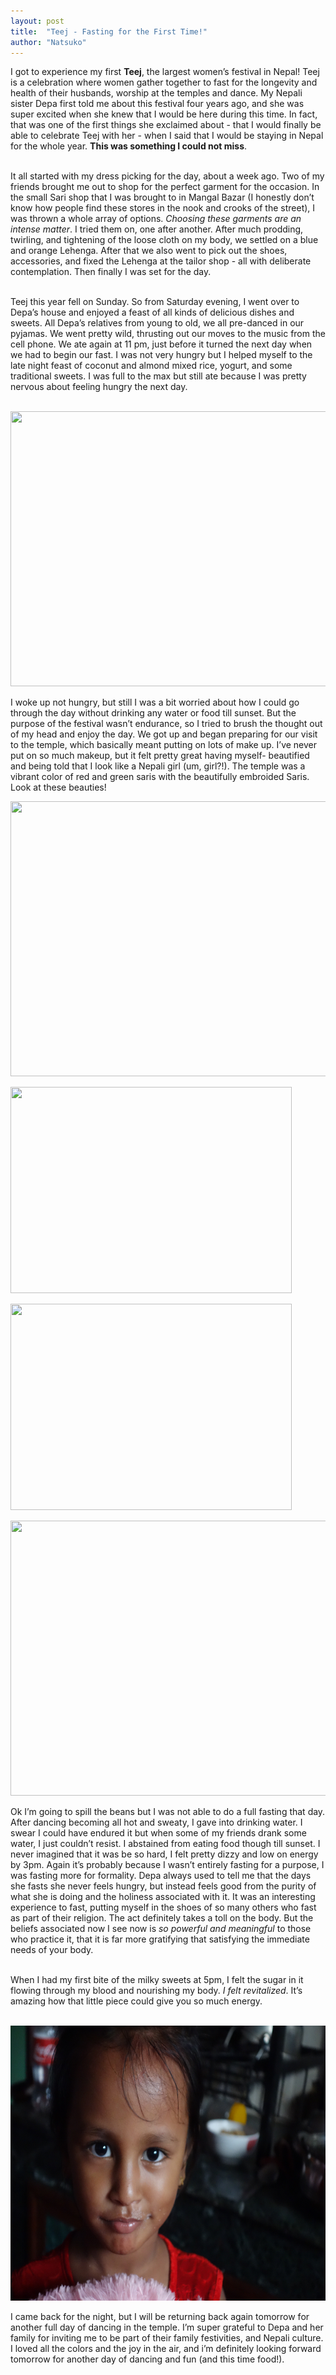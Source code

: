 ```yaml
---
layout: post
title:  "Teej - Fasting for the First Time!"
author: "Natsuko"
---
```


 
 
I got to experience my first <strong>Teej</strong>, the largest women’s festival in Nepal! Teej is a celebration where women gather together to fast for the longevity and health of their husbands, worship at the temples and dance. My Nepali sister Depa first told me about this festival four years ago, and she was super excited when she knew that I would be here during this time. In fact, that was one of the first things she exclaimed about - that I would finally be able to celebrate Teej with her - when I said that I would be staying in Nepal for the whole year. <strong>This was something I could not miss</strong>. <br><br>


It all started with my dress picking for the day, about a week ago. Two of my friends brought me out to shop for the perfect garment for the occasion. In the small Sari shop that I was brought to in Mangal Bazar (I honestly don’t know how people find these stores in the nook and crooks of the street), I was thrown a whole array of options. <i>Choosing these garments are an intense matter</i>. I tried them on, one after another. After much prodding, twirling, and tightening of the loose cloth on my body, we settled on a blue and orange Lehenga. After that we also went to pick out the shoes, accessories, and fixed the Lehenga at the tailor shop -  all with deliberate contemplation. Then finally I was set for the day.<br><br>


Teej this year fell on Sunday. So from Saturday evening, I went over to Depa’s house and enjoyed a feast of all kinds of delicious dishes and sweets. All Depa’s relatives from young to old, we  all pre-danced in our pyjamas. We went pretty wild, thrusting out our moves to the music from the cell phone. We ate again at 11 pm, just before it turned the next day when we had to begin our fast. I was not very hungry but I helped myself to the late night feast of coconut and almond mixed rice, yogurt, and some traditional sweets. I was full to the max but still ate because I was pretty nervous about feeling hungry the next day.<br><br>


<img src="/assets/teej6.jpg" style="height:440px; width:600px;">
<br>

I woke up not hungry, but still I was a bit worried about how I could go through the day without drinking any water or food till sunset. But the purpose of the festival wasn’t endurance, so I tried to brush the thought out of my head and enjoy the day. We got up and began preparing for our visit to the temple, which basically meant putting on lots of make up. I’ve never put on so much makeup, but it felt pretty great having myself- beautified and being told that I look like a Nepali girl (um, girl?!). The temple was a vibrant color of red and green saris with the beautifully embroided Saris. Look at these beauties! <br>


<img src="/assets/teej5.jpg" style="height:440px; width:600px;">
<br>

<span><img src="/assets/teej1.jpg" style="height:330px; width:450px;"></span>
<br>

<span><img src="/assets/teej2.jpg" style="height:330px; width:450px;"></span>
<br>

<img src="/assets/teej3.jpg" style="height:440px; width:600px;">
<br>

Ok I’m going to spill the beans but I was not able to do a full fasting that day. After dancing becoming all hot and sweaty, I gave into drinking water. I swear I could have endured it but when some of my friends drank some water, I just couldn’t resist. I abstained from eating food though till sunset. I never imagined that it was be so hard, I felt pretty dizzy and low on energy by 3pm. Again it’s probably because I wasn’t entirely fasting for a purpose, I was fasting more for formality. Depa always used to tell me that the days she fasts she never feels hungry, but instead feels good from the purity of what she is doing and the holiness associated with it. It was an interesting experience to fast, putting myself in the shoes of so many others who fast as part of their religion. The act definitely takes a toll on the body. But the beliefs associated now I see now is <i>so powerful and meaningful</i> to those who practice it, that it is far more gratifying that satisfying the immediate needs of your body. <br><br>


When I had my first bite of the milky sweets at 5pm, I felt the sugar in it flowing through my blood and nourishing my body. <i>I felt revitalized</i>. It’s amazing how that little piece could give you so much energy.<br><br>


<img src="/assets/teej7.jpg" style="height:440px; width:600px;"><br>
 
I came back for the night, but I will be returning back again tomorrow for another full day of dancing in the temple. I’m super grateful to Depa and her family for inviting me to be part of their family festivities, and Nepali culture. I loved all the colors and the joy in the air, and i’m definitely looking forward tomorrow for another day of dancing and fun (and this time food!). 